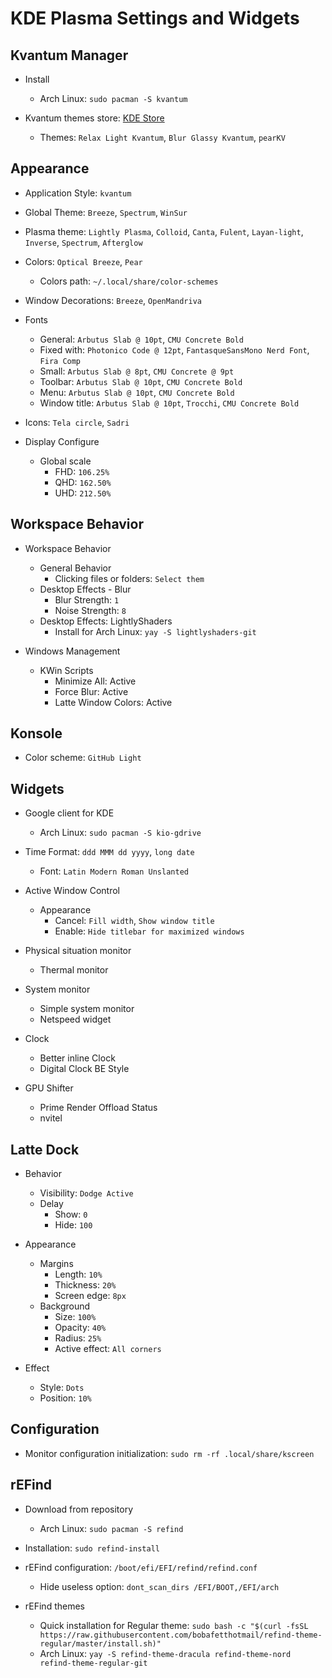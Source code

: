 # KDE Plasma Settings and Widgets

## Kvantum Manager

* Install
  * Arch Linux: `sudo pacman -S kvantum`

* Kvantum themes store: [KDE Store](https://store.kde.org/browse?cat=123&ord=latest)
  * Themes: `Relax Light Kvantum`, `Blur Glassy Kvantum`, `pearKV`

## Appearance

* Application Style: `kvantum`

* Global Theme: `Breeze`, `Spectrum`, `WinSur`

* Plasma theme: `Lightly Plasma`, `Colloid`, `Canta`, `Fulent`, `Layan-light`, `Inverse`, `Spectrum`, `Afterglow`

* Colors: `Optical Breeze`, `Pear`
  * Colors path: `~/.local/share/color-schemes`

* Window Decorations: `Breeze`, `OpenMandriva`

* Fonts
  * General: `Arbutus Slab @ 10pt`, `CMU Concrete Bold`
  * Fixed with: `Photonico Code @ 12pt`, `FantasqueSansMono Nerd Font`, `Fira Comp`
  * Small: `Arbutus Slab @ 8pt`, `CMU Concrete @ 9pt`
  * Toolbar: `Arbutus Slab @ 10pt`, `CMU Concrete Bold`
  * Menu: `Arbutus Slab @ 10pt`, `CMU Concrete Bold`
  * Window title: `Arbutus Slab @ 10pt`, `Trocchi`, `CMU Concrete Bold`

* Icons: `Tela circle`, `Sadri`

* Display Configure
  * Global scale
    * FHD: `106.25%`
    * QHD: `162.50%`
    * UHD: `212.50%`

## Workspace Behavior

* Workspace Behavior
  * General Behavior
    * Clicking files or folders: `Select them`  
  * Desktop Effects - Blur
    * Blur Strength: `1`
    * Noise Strength: `8`
  * Desktop Effects: LightlyShaders
    * Install for Arch Linux: `yay -S lightlyshaders-git`

* Windows Management
  * KWin Scripts
    * Minimize All: Active
    * Force Blur: Active
    * Latte Window Colors: Active

## Konsole

* Color scheme: `GitHub Light`

## Widgets

* Google client for KDE
  * Arch Linux: `sudo pacman -S kio-gdrive`

* Time Format: `ddd MMM dd yyyy`, `long date`
  * Font: `Latin Modern Roman Unslanted`

* Active Window Control
  * Appearance
    * Cancel: `Fill width`, `Show window title`
    * Enable: `Hide titlebar for maximized windows`

* Physical situation monitor
  * Thermal monitor

* System monitor
  * Simple system monitor
  * Netspeed widget

* Clock
  * Better inline Clock
  * Digital Clock BE Style

* GPU Shifter
  * Prime Render Offload Status
  * nvitel

## Latte Dock

* Behavior
  * Visibility: `Dodge Active`
  * Delay
    * Show: `0`
    * Hide: `100`

* Appearance
  * Margins
    * Length: `10%`
    * Thickness: `20%`
    * Screen edge: `8px`
  * Background
    * Size: `100%`
    * Opacity: `40%`
    * Radius: `25%`
    * Active effect: `All corners`

* Effect
  * Style: `Dots`
  * Position: `10%`

## Configuration

* Monitor configuration initialization: `sudo rm -rf .local/share/kscreen`

## rEFind

* Download from repository
  * Arch Linux: `sudo pacman -S refind`

* Installation: `sudo refind-install`

* rEFind configuration: `/boot/efi/EFI/refind/refind.conf`
  * Hide useless option: `dont_scan_dirs /EFI/BOOT,/EFI/arch`

* rEFind themes
  * Quick installation for Regular theme: `sudo bash -c "$(curl -fsSL https://raw.githubusercontent.com/bobafetthotmail/refind-theme-regular/master/install.sh)"`
  * Arch Linux: `yay -S refind-theme-dracula refind-theme-nord refind-theme-regular-git`
